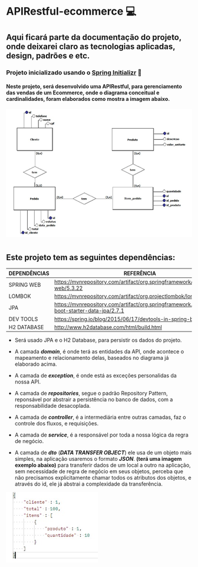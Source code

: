 # APIRestful-ecommerce ‍💻

## Aqui ficará parte da documentação do projeto, onde deixarei claro as tecnologias aplicadas, design, padrões e etc.

### Projeto inicializado usando o [Spring Initializr](https://start.spring.io/) 🍃

#### Neste projeto, será desenvolvido uma APIRestful, para gerenciamento das vendas de um Ecommerce, onde o diagrama conceitual e cardinalidades, foram elaborados como mostra a imagem abaixo.

![Diagrama](ecommerce/imagem/Diagrama.jpeg)

#

## Este projeto tem as seguintes dependências: 

 
DEPENDÊNCIAS | REFERÊNCIA
------------ | ---------------
SPRING WEB | https://mvnrepository.com/artifact/org.springframework/spring-web/5.3.22
LOMBOK | https://mvnrepository.com/artifact/org.projectlombok/lombok/1.18.24
JPA | https://mvnrepository.com/artifact/org.springframework.boot/spring-boot-starter-data-jpa/2.7.1
DEV TOOLS | https://spring.io/blog/2015/06/17/devtools-in-spring-boot-1-3
H2 DATABASE | http://www.h2database.com/html/build.html


 

* Será usado JPA e o H2 Database, para persistir os dados do projeto.

* A camada ***domain***, é onde terá as entidades da API, onde acontece o  mapeamento e relacionamento delas, baseados no diagrama já elaborado acima.

* A camada de ***exception***, é onde está as exceções personalidas da nossa API.

* A camada de ***repositories***, segue o padrão Repository Pattern, reponsável por abstrair a persistência no banco de dados, com a responsabilidade desacoplada.

* A camada de ***controller***, é a intermediária entre outras camadas, faz o controle dos fluxos, e requisições.

* A camada de ***service***, é a responsável por toda a nossa lógica da regra de negócio.

* A camada de ***dto*** (*****DATA TRANSFER OBJECT*****) ele usa de um objeto mais simples, na aplicação usaremos o formato ***JSON***. **(terá uma imagem exemplo abaixo)** para transferir dados de um local a outro na aplicação, sem necessidade de regra de negócio em seus objetos, perceba que não precisamos explicitamente chamar todos os atributos dos objetos, e através do id, ele já abstrai a complexidade da transferência.

![JSON DTO](ecommerce/imagem/jsondto.jpeg)